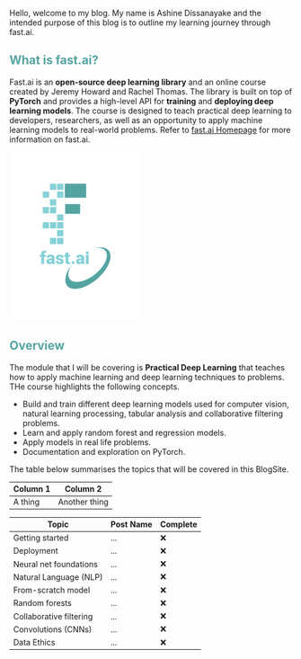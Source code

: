 Hello, welcome to my blog. My name is Ashine Dissanayake and the intended purpose of this blog is to outline my learning journey through fast.ai. 

## <span style="color: rgb(84, 164, 162)">What is fast.ai?</span>
Fast.ai is an **open-source deep learning library** and an online course created by Jeremy Howard and Rachel Thomas. The library is built on top of **PyTorch** and provides a high-level API for **training** and **deploying deep learning models**. The course is designed to teach practical deep learning to developers, researchers, as well as an opportunity to apply machine learning models to real-world problems. Refer to [fast.ai Homepage](https://www.fast.ai) for more information on fast.ai. 

![Image of fast.ai logo](images/logo.png)

## <span style="color: rgb(84, 164, 162)">Overview</span> 
The module that I will be covering is **Practical Deep Learning** that teaches how to apply machine learning and deep learning techniques to problems. THe course highlights the following concepts. 
<ul>
  <li>Build and train different deep learning models used for computer vision, natural learning processing, tabular analysis and collaborative filtering problems. </li>
  <li>Learn and apply random forest and regression models. </li>
  <li>Apply models in real life problems. </li>
  <li>Documentation and exploration on PyTorch. </li>
</ul>

The table below summarises the topics that will be covered in this BlogSite.

| Column 1 | Column 2 |
|-|-|
| A thing | Another thing |

| Topic | Post Name | Complete |
| ------ | -------- | ------- |
| Getting started | ... | ❌ |
| Deployment | ... | ❌ |
| Neural net foundations | ... | ❌ |
| Natural Language (NLP) | ... | ❌ |
| From-scratch model | ... | ❌ |
| Random forests | ... | ❌ |
| Collaborative filtering | ... | ❌ |
| Convolutions (CNNs) | ... | ❌ | 
| Data Ethics | ... | ❌ |

